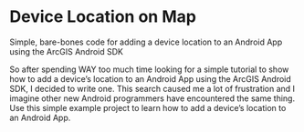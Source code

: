 Device Location on Map
===================

Simple, bare-bones code for adding a device location to an Android App using the ArcGIS Android SDK

So after spending WAY too much time looking for a simple tutorial to show how to add a device’s location 
to an Android App using the ArcGIS Android SDK, I decided to write one. This search caused me a lot of 
frustration and I imagine other new Android programmers have encountered the same thing. Use this simple 
example project to learn how to add a device’s location to an Android App.
